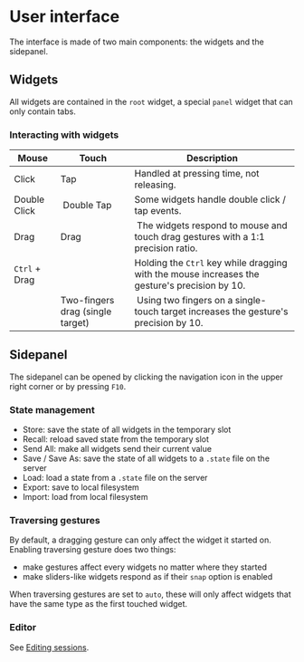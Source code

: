 # User interface

The interface is made of two main components: the widgets and the sidepanel.

## Widgets

All widgets are contained in the `root` widget, a special `panel` widget that can only contain tabs.

### Interacting with widgets

| Mouse | Touch | Description |
|---|---|---|
| Click | Tap | Handled at pressing time, not releasing. |
| Double Click | Double Tap | Some widgets handle double click / tap events. |
| Drag | Drag | The widgets respond to mouse and touch drag gestures with a 1:1 precision ratio. |
| `Ctrl` + Drag | | Holding the `Ctrl` key while dragging with the mouse increases the gesture's precision by 10.|
| | Two-fingers drag (single target) | Using two fingers on a single-touch target increases the gesture's precision by 10. |


## Sidepanel

The sidepanel can be opened by clicking the navigation icon in the upper right corner or by pressing `F10`.

### State management

- Store: save the state of all widgets in the temporary slot
- Recall: reload saved state from the temporary slot
- Send All: make all widgets send their current value
- Save / Save As: save the state of all widgets to a `.state` file on the server
- Load: load a state from a `.state` file on the server
- Export: save to local filesystem
- Import: load from local filesystem

### Traversing gestures

By default, a dragging gesture can only affect the widget it started on. Enabling traversing gesture does two things:

- make gestures affect every widgets no matter where they started
- make sliders-like widgets respond as if their `snap` option is enabled

When traversing gestures are set to `auto`, these will only affect widgets that have the same type as the first touched widget.

### Editor

See [Editing sessions](/docs/editing-sessions.md).
